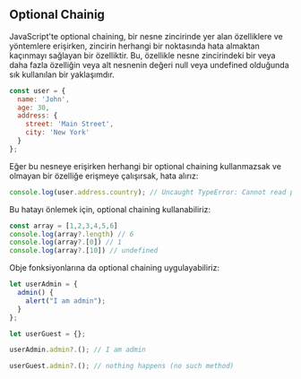 ## Optional Chainig

JavaScript'te optional chaining, bir nesne zincirinde yer alan özelliklere ve yöntemlere erişirken, zincirin herhangi bir noktasında hata almaktan kaçınmayı sağlayan bir özelliktir. Bu, özellikle nesne zincirindeki bir veya daha fazla özelliğin veya alt nesnenin değeri null veya undefined olduğunda sık kullanılan bir yaklaşımdır.

```js
const user = {
  name: 'John',
  age: 30,
  address: {
    street: 'Main Street',
    city: 'New York'
  }
};
```

Eğer bu nesneye erişirken herhangi bir optional chaining kullanmazsak ve olmayan bir özelliğe erişmeye çalışırsak, hata alırız:

```js
console.log(user.address.country); // Uncaught TypeError: Cannot read property 'country' of undefined
```

Bu hatayı önlemek için, optional chaining kullanabiliriz:

```js
const array = [1,2,3,4,5,6]
console.log(array?.length) // 6
console.log(array?.[0]) // 1
console.log(array?.[10]) // undefined
```


Obje fonksiyonlarına da optional chaining uygulayabiliriz:

```js
let userAdmin = {
  admin() {
    alert("I am admin");
  }
};

let userGuest = {};

userAdmin.admin?.(); // I am admin

userGuest.admin?.(); // nothing happens (no such method)
```
